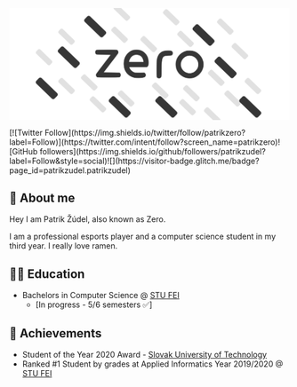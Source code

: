 

<p align="center"><img src='/LogoDark.png?sanitize=true#gh-light-mode-only' style="display: block;margin-left: auto;margin-right: auto;"></p>
[![Twitter Follow](https://img.shields.io/twitter/follow/patrikzero?label=Follow)](https://twitter.com/intent/follow?screen_name=patrikzero)![GitHub followers](https://img.shields.io/github/followers/patrikzudel?label=Follow&style=social)![](https://visitor-badge.glitch.me/badge?page_id=patrikzudel.patrikzudel)

## 🍜 About me

Hey I am Patrik Žúdel, also known as Zero. 

I am a professional esports player and a computer science student in my third year. I really love ramen.

## 👨‍🎓 Education

- Bachelors in Computer Science @ [STU FEI](https://www.fei.stuba.sk/) 
  - [In progress - 5/6 semesters ✅] 

## 🥇 Achievements

- Student of the Year 2020 Award - [Slovak University of Technology](https://www.stuba.sk/sk/diani-na-stu/prehlad-aktualit/rektor-stu-miroslav-fikar-udelil-ocenenia-student-roka-2020.html?page_id=13848)
- Ranked #1 Student by grades at Applied Informatics Year 2019/2020 @ [STU FEI](https://www.fei.stuba.sk/)